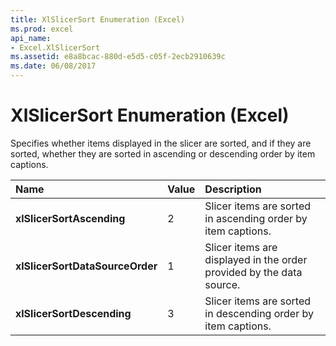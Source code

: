 ```yaml
---
title: XlSlicerSort Enumeration (Excel)
ms.prod: excel
api_name:
- Excel.XlSlicerSort
ms.assetid: e8a8bcac-880d-e5d5-c05f-2ecb2910639c
ms.date: 06/08/2017
---
```



# XlSlicerSort Enumeration (Excel)

Specifies whether items displayed in the slicer are sorted, and if they are sorted, whether they are sorted in ascending or descending order by item captions.



|Name|Value|Description|
|:-----|:-----|:-----|
| **xlSlicerSortAscending**|2|Slicer items are sorted in ascending order by item captions.|
| **xlSlicerSortDataSourceOrder**|1|Slicer items are displayed in the order provided by the data source.|
| **xlSlicerSortDescending**|3|Slicer items are sorted in descending order by item captions.|

